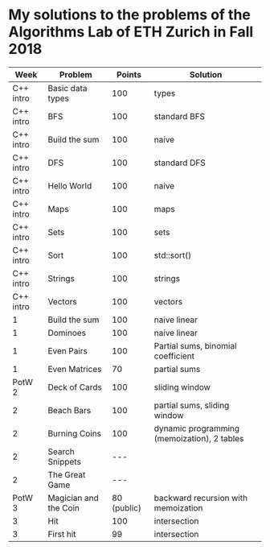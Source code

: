 # My solutions to the problems of the Algorithms Lab of ETH Zurich in Fall 2018

| Week      | Problem                          | Points | Solution                                     |
|-----------|----------------------------------|--------|----------------------------------------------|
| C++ intro | Basic data types                 | 100    | types                                        |
| C++ intro | BFS                              | 100    | standard BFS                                 |
| C++ intro | Build the sum                    | 100    | naive                                        |
| C++ intro | DFS                              | 100    | standard DFS                                 |
| C++ intro | Hello World                      | 100    | naive                                        |
| C++ intro | Maps                             | 100    | maps                                         |
| C++ intro | Sets                             | 100    | sets                                         |
| C++ intro | Sort                             | 100    | std::sort()                                  |
| C++ intro | Strings                          | 100    | strings                                      |
| C++ intro | Vectors                          | 100    | vectors                                      |
| 1         | Build the sum                    | 100    | naive linear                                 |
| 1         | Dominoes                         | 100    | naive linear                                 |
| 1         | Even Pairs                       | 100    | Partial sums, binomial coefficient           |
| 1         | Even Matrices                    | 70     | partial sums                                 |
| PotW 2    | Deck of Cards                    | 100    | sliding window                               |
| 2         | Beach Bars                       | 100    | partial sums, sliding window                 |
| 2         | Burning Coins                    | 100    | dynamic programming (memoization), 2 tables  |
| 2         | Search Snippets                  | ---    |   |
| 2         | The Great Game                   | ---    |   |
| PotW 3    | Magician and the Coin            | 80 (public) | backward recursion with memoization |
| 3         | Hit                              | 100    | intersection                                 |
| 3         | First hit                        | 99     | intersection                                 |